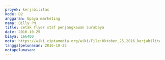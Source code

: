 ```yaml
---
proyek: kerjabilitas
kode: D2
anggaran: Upaya marketing
nama: Billy PN
title: cetak flyer staf penjangkauan Surabaya
date: 2016-10-25
biaya: 166400
nota: https://wiki.ciptamedia.org/wiki/File:Oktober_25_2016_kerjabilitas_D2_flyer_billy.png
tanggalpelunasan: 2016-10-25
notapelunasan:
---
```

